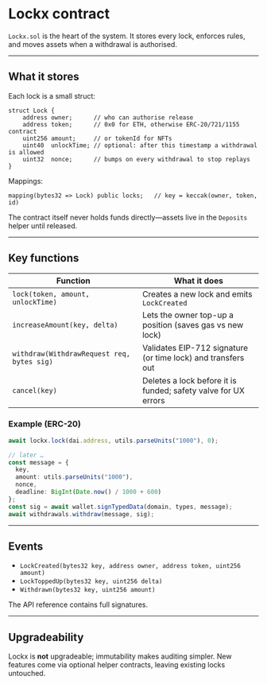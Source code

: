 # Lockx contract

`Lockx.sol` is the heart of the system.  It stores every lock, enforces rules, and moves assets when a withdrawal is authorised.

---

## What it stores

Each lock is a small struct:

```solidity
struct Lock {
    address owner;      // who can authorise release
    address token;      // 0x0 for ETH, otherwise ERC-20/721/1155 contract
    uint256 amount;     // or tokenId for NFTs
    uint40  unlockTime; // optional: after this timestamp a withdrawal is allowed
    uint32  nonce;      // bumps on every withdrawal to stop replays
}
```

Mappings:

```solidity
mapping(bytes32 => Lock) public locks;   // key = keccak(owner, token, id)
```

The contract itself never holds funds directly—assets live in the `Deposits` helper until released.

---

## Key functions

| Function | What it does |
|----------|--------------|
| `lock(token, amount, unlockTime)` | Creates a new lock and emits `LockCreated` |
| `increaseAmount(key, delta)` | Lets the owner top-up a position (saves gas vs new lock) |
| `withdraw(WithdrawRequest req, bytes sig)` | Validates EIP-712 signature (or time lock) and transfers out |
| `cancel(key)` | Deletes a lock before it is funded; safety valve for UX errors |

### Example (ERC-20)

```ts
await lockx.lock(dai.address, utils.parseUnits("1000"), 0);

// later …
const message = {
  key,
  amount: utils.parseUnits("1000"),
  nonce,
  deadline: BigInt(Date.now() / 1000 + 600)
};
const sig = await wallet.signTypedData(domain, types, message);
await withdrawals.withdraw(message, sig);
```

---

## Events

* `LockCreated(bytes32 key, address owner, address token, uint256 amount)`
* `LockToppedUp(bytes32 key, uint256 delta)`
* `Withdrawn(bytes32 key, uint256 amount)`

The API reference contains full signatures.

---

## Upgradeability

Lockx is **not** upgradeable; immutability makes auditing simpler.  New features come via optional helper contracts, leaving existing locks untouched.

